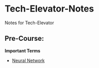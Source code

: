 # Tech-Elevator-Notes
Notes for Tech-Elevator

## Pre-Course:

**Important Terms**

- [Neural Network](Pre-Course/History_of_AI/Important_Terms.md)
